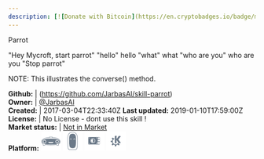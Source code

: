 ```yaml
---
description: [![Donate with Bitcoin](https://en.cryptobadges.io/badge/micro/1QJNhKM8tVv62XSUrST2vnaMXh5ADSyYP8)](https://en.cryptobadges.io/donate/1QJNhKM8tVv62XSUrST2vnaMXh5ADSyYP8) [![Donate](https://img.shields.io/badge/Donate-PayPal-green.svg)](https://paypal.me/jarbasai) <span class="badge-patreon"><a href="https://www.patreon.com/jarbasAI" title="Donate to this project using Patreon"><img src="https://img.shields.io/badge/patreon-donate-yellow.svg" alt="Patreon donate button" /></a></span> [![Say Thanks!](https://img.shields.io/badge/Say%20Thanks-!-1EAEDB.svg)](https://saythanks.io/to/JarbasAl)  Turn Mycroft into a echoing parrot!
---
```

Parrot

"Hey Mycroft, start parrot"
"hello"
hello
"what"
what
"who are you"
who are you
"Stop parrot"

NOTE: This illustrates the converse() method.

**Github:** | (https://github.com/JarbasAl/skill-parrot)  
**Owner:** | [@JarbasAl](https://github.com/JarbasAl)  
**Created:** | 2017-03-04T22:33:40Z  **Last updated:** 2019-01-10T17:59:00Z  
**License:** | No License - dont use this skill !  
**Market status:** | [Not in Market](https://market.mycroft.ai/skill/)  
**Platform:**   ![](.gitbook/assets/mark-1-icon.png)  ![](.gitbook/assets/mark-2-icon.png)  ![](.gitbook/assets/picroft-icon.png)  ![](.gitbook/assets/kde.png)   
